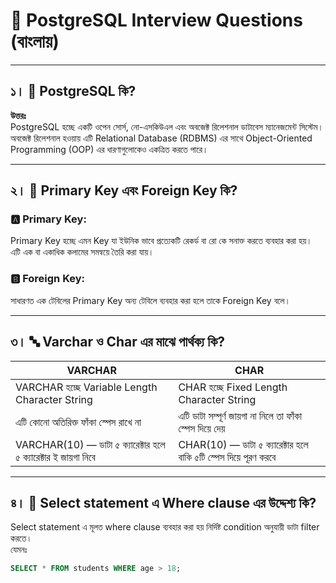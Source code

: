 # 📘 PostgreSQL Interview Questions (বাংলায়)

---

## ১। 🐘 PostgreSQL কি?

**উত্তরঃ**  
PostgreSQL হচ্ছে একটি ওপেন সোর্স, নো-এসকিউএল এবং অবজেক্ট রিলেশনাল ডাটাবেস ম্যানেজমেন্ট সিস্টেম।  
অবজেক্ট রিলেশনাল হওয়ায় এটি Relational Database (RDBMS) এর সাথে Object-Oriented Programming (OOP) এর ধারণাগুলোকেও একত্রিত করতে পারে।

---

## ২। 🔑 Primary Key এবং Foreign Key কি?

### 🅰️ Primary Key:

Primary Key হচ্ছে এমন Key যা ইউনিক ভাবে প্রত্যেকটি রেকর্ড বা রো কে সনাক্ত করতে ব্যবহার করা হয়।  
এটি এক বা একাধিক কলামের সমন্বয়ে তৈরি করা যায়।

### 🅱️ Foreign Key:

সাধারণত এক টেবিলের Primary Key অন্য টেবিলে ব্যবহার করা হলে তাকে Foreign Key বলে।

---

## ৩। 🔤 Varchar ও Char এর মাঝে পার্থক্য কি?

| VARCHAR                                                         | CHAR                                                            |
| --------------------------------------------------------------- | --------------------------------------------------------------- |
| VARCHAR হচ্ছে Variable Length Character String                  | CHAR হচ্ছে Fixed Length Character String                        |
| এটি কোনো অতিরিক্ত ফাঁকা স্পেস রাখে না                           | এটি ডাটা সম্পূর্ণ জায়গা না নিলে তা ফাঁকা স্পেস দিয়ে দেয়         |
| VARCHAR(10) — ডাটা ৫ ক্যারেক্টার হলে ৫ ক্যারেক্টার ই জায়গা নিবে | CHAR(10) — ডাটা ৫ ক্যারেক্টার হলে বাকি ৫টি স্পেস দিয়ে পূরণ করবে |

---

## ৪। 📍 Select statement এ Where clause এর উদ্দেশ্য কি?

Select statement এ মূলত where clause ব্যবহার করা হয় নির্দিষ্ট condition অনুযায়ী ডাটা filter করতে।  
যেমনঃ

```sql
SELECT * FROM students WHERE age > 18;
```
